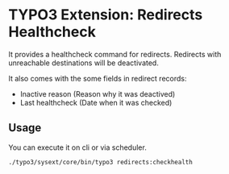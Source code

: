 # TYPO3 Extension: Redirects Healthcheck

It provides a healthcheck command for redirects. Redirects with unreachable destinations will be deactivated.

It also comes with the some fields in redirect records:

* Inactive reason (Reason why it was deactived)
* Last healthcheck (Date when it was checked)

## Usage

You can execute it on cli or via scheduler.

```sh
./typo3/sysext/core/bin/typo3 redirects:checkhealth
```
